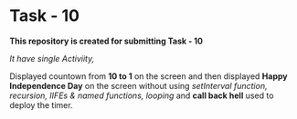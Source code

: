 # Task - 10

**This repository is created for submitting Task - 10**

*It have single Activiity,*

   Displayed countown from **10 to 1** on the screen and then displayed **Happy Independence Day** on the screen without using *setInterval function, recursion, IIFEs & named functions, looping* and **call back hell** used to deploy the timer.
